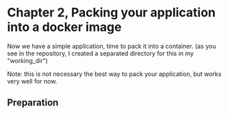 # Chapter 2, Packing your application into a docker image
Now we have a simple application, time to pack it into a container.
(as you see in the repository, I created a separated directory for this in my "working_dir")

Note: this is not necessary the best way to pack your application, but works very well for now.

## Preparation

